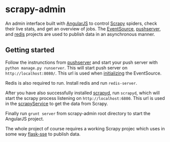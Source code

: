 scrapy-admin
============

An admin interface built with [AngularJS](https://angularjs.org/) to control [Scrapy](http://scrapy.org/) spiders, check
their live stats, and get an overview of jobs. The [EventSource](https://developer.mozilla.org/en-US/docs/Web/API/EventSource),
[pushserver](https://github.com/paylogic/pushserver), and [redis](http://redis.io/) projects are used to publish data in
an asynchronous manner.

## Getting started

Follow the instrunctions from [pushserver](https://github.com/paylogic/pushserver) and start your push server with
`python manage.py runserver`. This will start push server on `http://localhost:8080/`. This url is used when
[initializing](https://github.com/spirosikmd/scrapy-admin/blob/master/app/scripts/controllers/main.coffee) the EventSource.

Redis is also required to run. Install redis and run `redis-server`.

After you have also successfully installed [scrapyd](http://scrapyd.readthedocs.org/en/latest/), run `scrapyd`, which
will start the scrapy process listening on `http://localhost:6800`. This url is used in the
[scrapyService](https://github.com/spirosikmd/scrapy-admin/blob/master/app/scripts/services/scrapyService.coffee) to get
the data from Scrapy.

Finally run `grunt server` from scrapy-admin root directory to start the AngularJS project.

The whole project of course requires a working Scrapy projec which uses in some way [flask-sse](https://github.com/DazWorrall/flask-sse/)
to publish data.
